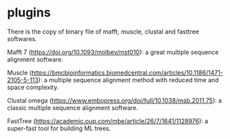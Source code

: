 # plugins
There is the copy of binary file of mafft, muscle, clustal and fasttree softwares.

Mafft 7 (https://doi.org/10.1093/molbev/mst010): a great multiple sequence alignment software.

Muscle (https://bmcbioinformatics.biomedcentral.com/articles/10.1186/1471-2105-5-113): a multiple sequence alignment method with reduced time and space complexity.

Clustal omega (https://www.embopress.org/doi/full/10.1038/msb.2011.75): a classic multiple sequence alignment software.

FastTree (https://academic.oup.com/mbe/article/26/7/1641/1128976): a super-fast tool for building ML trees.
